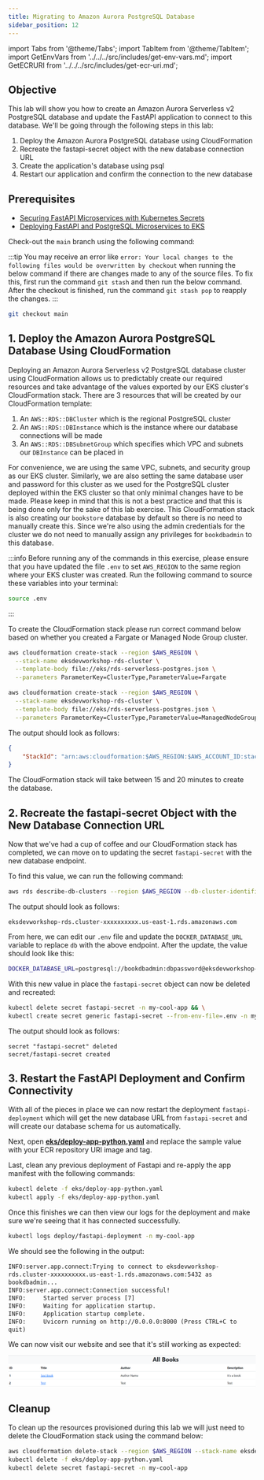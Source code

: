 ```yaml
---
title: Migrating to Amazon Aurora PostgreSQL Database
sidebar_position: 12
---
```

import Tabs from '@theme/Tabs';
import TabItem from '@theme/TabItem';
import GetEnvVars from '../../../src/includes/get-env-vars.md';
import GetECRURI from '../../../src/includes/get-ecr-uri.md';

## Objective

This lab will show you how to create an Amazon Aurora Serverless v2 PostgreSQL database and update the FastAPI application to connect to this database. We'll be going through the following steps in this lab:

1. Deploy the Amazon Aurora PostgreSQL database using CloudFormation
2. Recreate the fastapi-secret object with the new database connection URL
3. Create the application's database using psql
4. Restart our application and confirm the connection to the new database

## Prerequisites

* [Securing FastAPI Microservices with Kubernetes Secrets](./deploy-secrets.md)
* [Deploying FastAPI and PostgreSQL Microservices to EKS](./deploy-app.md)

<!--This is a shared file at src/includes/get-env-vars.md that tells users to navigate to the 'python-fastapi-demo-docker' directory where their environment variables are sourced.-->
<GetEnvVars />

Check-out the `main` branch using the following command:

:::tip
You may receive an error like `error: Your local changes to the following files would be overwritten by checkout` when running the below command if there are changes made to any of the source files. To fix this, first run the command `git stash` and then run the below command. After the checkout is finished, run the command `git stash pop` to reapply the changes.
:::

``` bash
git checkout main
```

## 1. Deploy the Amazon Aurora PostgreSQL Database Using CloudFormation

Deploying an Amazon Aurora Serverless v2 PostgreSQL database cluster using CloudFormation allows us to predictably create our required resources and take advantage of the values exported by our EKS cluster's CloudFormation stack. There are 3 resources that will be created by our CloudFormation template:

1. An `AWS::RDS::DBCluster` which is the regional PostgreSQL cluster
2. An `AWS::RDS::DBInstance` which is the instance where our database connections will be made
3. An `AWS::RDS::DBSubnetGroup` which specifies which VPC and subnets our `DBInstance` can be placed in

For convenience, we are using the same VPC, subnets, and security group as our EKS cluster. Similarly, we are also setting the same database user and password for this cluster as we used for the PostgreSQL cluster deployed within the EKS cluster so that only minimal changes have to be made. Please keep in mind that this is not a best practice and that this is being done only for the sake of this lab exercise. This CloudFormation stack is also creating our `bookstore` database by default so there is no need to manually create this. Since we're also using the admin credentials for the cluster we do not need to manually assign any privileges for `bookdbadmin` to this database.

:::info
Before running any of the commands in this exercise, please ensure that you have updated the file `.env` to set `AWS_REGION` to the same region where your EKS cluster was created. Run the following command to source these variables into your terminal:

```bash
source .env
```
:::

To create the CloudFormation stack please run correct command below based on whether you created a Fargate or Managed Node Group cluster.


<Tabs>
  <TabItem value="Fargate" label="Fargate" default>

```bash
aws cloudformation create-stack --region $AWS_REGION \
  --stack-name eksdevworkshop-rds-cluster \
  --template-body file://eks/rds-serverless-postgres.json \
  --parameters ParameterKey=ClusterType,ParameterValue=Fargate
```

  </TabItem>
  <TabItem value="Managed Node Groups" label="Managed Node Groups">

```bash
aws cloudformation create-stack --region $AWS_REGION \
  --stack-name eksdevworkshop-rds-cluster \
  --template-body file://eks/rds-serverless-postgres.json \
  --parameters ParameterKey=ClusterType,ParameterValue=ManagedNodeGroup
```

  </TabItem>
</Tabs>


The output should look as follows:

```json
{
    "StackId": "arn:aws:cloudformation:$AWS_REGION:$AWS_ACCOUNT_ID:stack/eksdevworkshop-rds-cluster/9aa714d0-7e3d-11ee-91c8-0aa42affc2ab"
}
```

The CloudFormation stack will take between 15 and 20 minutes to create the database.

## 2. Recreate the fastapi-secret Object with the New Database Connection URL

Now that we've had a cup of coffee and our CloudFormation stack has completed, we can move on to updating the secret `fastapi-secret` with the new database endpoint.

To find this value, we can run the following command:

```bash
aws rds describe-db-clusters --region $AWS_REGION --db-cluster-identifier eksdevworkshop-rds --query 'DBClusters[0].Endpoint' --output text
```

The output should look as follows:

```
eksdevworkshop-rds.cluster-xxxxxxxxxx.us-east-1.rds.amazonaws.com
```

From here, we can edit our `.env` file and update the `DOCKER_DATABASE_URL` variable to replace `db` with the above endpoint. After the update, the value should look like this:

```bash
DOCKER_DATABASE_URL=postgresql://bookdbadmin:dbpassword@eksdevworkshop-rds.cluster-xxxxxxxxxx.us-east-1.rds.amazonaws.com:5432/bookstore
```

With this new value in place the `fastapi-secret` object can now be deleted and recreated:

```bash
kubectl delete secret fastapi-secret -n my-cool-app && \
kubectl create secret generic fastapi-secret --from-env-file=.env -n my-cool-app
```

The output should look as follows:

```
secret "fastapi-secret" deleted
secret/fastapi-secret created
```

## 3. Restart the FastAPI Deployment and Confirm Connectivity

With all of the pieces in place we can now restart the deployment `fastapi-deployment` which will get the new database URL from `fastapi-secret` and will create our database schema for us automatically.

<!--This is a shared file at src/includes/get-ecr-uri.md that shows users how to get their ECR URI.-->
<GetECRURI />

Next, open **[eks/deploy-app-python.yaml](https://github.com/aws-samples/python-fastapi-demo-docker/blob/main/eks/deploy-app-python.yaml)** and replace the sample value with your ECR repository URI image and tag.

Last, clean any previous deployment of Fastapi and re-apply the app manifest with the following commands:

```bash
kubectl delete -f eks/deploy-app-python.yaml
kubectl apply -f eks/deploy-app-python.yaml
```

Once this finishes we can then view our logs for the deployment and make sure we're seeing that it has connected successfully.

```bash
kubectl logs deploy/fastapi-deployment -n my-cool-app
```

We should see the following in the output:

```log
INFO:server.app.connect:Trying to connect to eksdevworkshop-rds.cluster-xxxxxxxxxx.us-east-1.rds.amazonaws.com:5432 as bookdbadmin...
INFO:server.app.connect:Connection successful!
INFO:     Started server process [7]
INFO:     Waiting for application startup.
INFO:     Application startup complete.
INFO:     Uvicorn running on http://0.0.0.0:8000 (Press CTRL+C to quit)
```

We can now visit our website and see that it's still working as expected:

![Screenshot of the FastAPI website showing that books have been created successfully](./images/aws-rds-books.png)

## Cleanup

To clean up the resources provisioned during this lab we will just need to delete the CloudFormation stack using the command below:

```bash
aws cloudformation delete-stack --region $AWS_REGION --stack-name eksdevworkshop-rds-cluster
kubectl delete -f eks/deploy-app-python.yaml
kubectl delete secret fastapi-secret -n my-cool-app
```